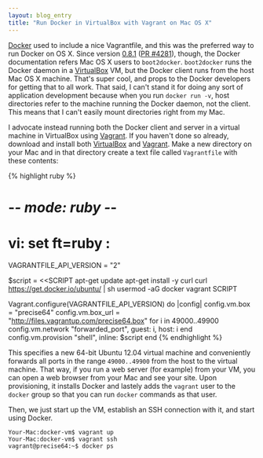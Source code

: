 ```yaml
---
layout: blog_entry
title: "Run Docker in VirtualBox with Vagrant on Mac OS X"
---
```


[Docker][1] used to include a nice Vagrantfile, and this was the preferred way
to run Docker on OS X. Since version [0.8.1][2] ([PR #4281][3]), though, the
Docker documentation refers Mac OS X users to `boot2docker`. `boot2docker` runs
the Docker daemon in a [VirtualBox][5] VM, but the Docker client runs from the
host Mac OS X machine. That's super cool, and props to the Docker
developers for getting that to all work. That said, I can't stand it for
doing any sort of application development because when you run `docker run -v`,
host directories refer to the machine running the Docker daemon, not the
client. This means that I can't easily mount directories right from
my Mac.

I advocate instead running both the Docker client and server in a virtual
machine in VirtualBox using [Vagrant][6]. If you haven't done so already,
download and install both [VirtualBox][5] and [Vagrant][6]. Make a new
directory on your Mac and in that directory create a text file called
`Vagrantfile` with these contents:

{% highlight ruby %}
# -*- mode: ruby -*-
# vi: set ft=ruby :

VAGRANTFILE_API_VERSION = "2"

$script = <<SCRIPT
apt-get update
apt-get install -y curl
curl https://get.docker.io/ubuntu/ | sh
usermod -aG docker vagrant
SCRIPT

Vagrant.configure(VAGRANTFILE_API_VERSION) do |config|
  config.vm.box = "precise64"
  config.vm.box_url = "http://files.vagrantup.com/precise64.box"
  for i in 49000..49900
    config.vm.network "forwarded_port", guest: i, host: i
  end
  config.vm.provision "shell", inline: $script
end
{% endhighlight %}

This specifies a new 64-bit Ubuntu 12.04 virtual machine and conveniently
forwards all ports in the range `49000..49900` from the host to the virtual
machine. That way, if you run a web server (for example) from your VM, you can
open a web browser from your Mac and see your site. Upon provisioning, it
installs Docker and lastely adds the `vagrant` user to the `docker` group so
that you can run `docker` commands as that user.

Then, we just start up the VM, establish an SSH connection with it, and start
using Docker.

    Your-Mac:docker-vm$ vagrant up
    Your-Mac:docker-vm$ vagrant ssh
    vagrant@precise64:~$ docker ps

[1]: https://www.docker.io/
[2]: https://github.com/dotcloud/docker/blob/master/CHANGELOG.md
[3]: https://github.com/dotcloud/docker/pull/4281
[4]: http://docs.docker.io/en/latest/installation/mac/
[5]: https://www.virtualbox.org/
[6]: http://www.vagrantup.com/
